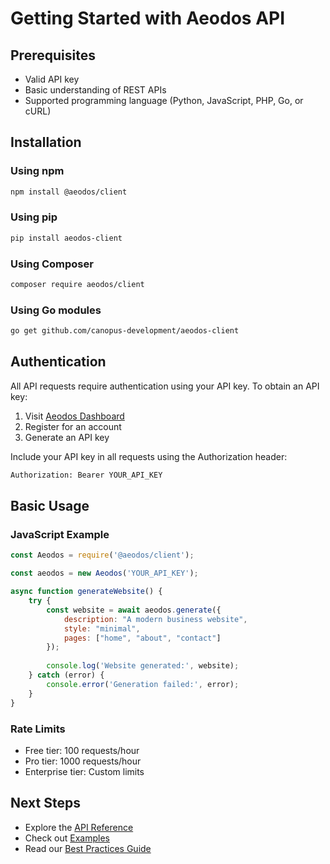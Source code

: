# Getting Started with Aeodos API

## Prerequisites
- Valid API key
- Basic understanding of REST APIs
- Supported programming language (Python, JavaScript, PHP, Go, or cURL)

## Installation

### Using npm
```bash
npm install @aeodos/client
```

### Using pip
```bash
pip install aeodos-client
```

### Using Composer
```bash
composer require aeodos/client
```

### Using Go modules
```bash
go get github.com/canopus-development/aeodos-client
```

## Authentication
All API requests require authentication using your API key. To obtain an API key:

1. Visit [Aeodos Dashboard](https://aeodos.canopus.software/dashboard)
2. Register for an account
3. Generate an API key

Include your API key in all requests using the Authorization header:
```bash
Authorization: Bearer YOUR_API_KEY
```

## Basic Usage

### JavaScript Example
```javascript
const Aeodos = require('@aeodos/client');

const aeodos = new Aeodos('YOUR_API_KEY');

async function generateWebsite() {
    try {
        const website = await aeodos.generate({
            description: "A modern business website",
            style: "minimal",
            pages: ["home", "about", "contact"]
        });
        
        console.log('Website generated:', website);
    } catch (error) {
        console.error('Generation failed:', error);
    }
}
```

### Rate Limits
- Free tier: 100 requests/hour
- Pro tier: 1000 requests/hour
- Enterprise tier: Custom limits

## Next Steps
- Explore the [API Reference](../api-reference/README.md)
- Check out [Examples](../examples/README.md)
- Read our [Best Practices Guide](../guides/best-practices.md)
